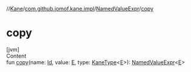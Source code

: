 //[Kane](../../index.md)/[com.github.jomof.kane.impl](../index.md)/[NamedValueExpr](index.md)/[copy](copy.md)



# copy  
[jvm]  
Content  
fun [copy](copy.md)(name: [Id](../index.md#%5Bcom.github.jomof.kane.impl%2FId%2F%2F%2FPointingToDeclaration%2F%5D%2FClasslikes%2F-1978423998), value: [E](index.md), type: [KaneType](../../com.github.jomof.kane.impl.types/-kane-type/index.md)<[E](index.md)>): [NamedValueExpr](index.md)<[E](index.md)>  



